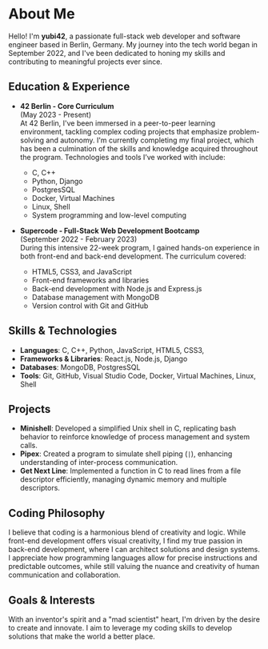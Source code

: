 # About Me

Hello! I'm **yubi42**, a passionate full-stack web developer and software engineer based in Berlin, Germany. My journey into the tech world began in September 2022, and I've been dedicated to honing my skills and contributing to meaningful projects ever since.

## Education & Experience
- **42 Berlin - Core Curriculum**  
  (May 2023 - Present)  
  At 42 Berlin, I've been immersed in a peer-to-peer learning environment, tackling complex coding projects that emphasize problem-solving and autonomy. I'm currently completing my final project, which has been a culmination of the skills and knowledge acquired throughout the program. Technologies and tools I’ve worked with include:
  - C, C++
  - Python, Django
  - PostgresSQL
  - Docker, Virtual Machines
  - Linux, Shell
  - System programming and low-level computing

- **Supercode - Full-Stack Web Development Bootcamp**  
  (September 2022 - February 2023)  
  During this intensive 22-week program, I gained hands-on experience in both front-end and back-end development. The curriculum covered:
  - HTML5, CSS3, and JavaScript
  - Front-end frameworks and libraries
  - Back-end development with Node.js and Express.js
  - Database management with MongoDB
  - Version control with Git and GitHub

## Skills & Technologies

- **Languages**: C, C++, Python, JavaScript, HTML5, CSS3, 
- **Frameworks & Libraries**: React.js, Node.js, Django
- **Databases**: MongoDB, PostgresSQL
- **Tools**: Git, GitHub, Visual Studio Code, Docker, Virtual Machines, Linux, Shell

## Projects

- **Minishell**: Developed a simplified Unix shell in C, replicating bash behavior to reinforce knowledge of process management and system calls.
- **Pipex**: Created a program to simulate shell piping (`|`), enhancing understanding of inter-process communication.
- **Get Next Line**: Implemented a function in C to read lines from a file descriptor efficiently, managing dynamic memory and multiple descriptors.

## Coding Philosophy

I believe that coding is a harmonious blend of creativity and logic. While front-end development offers visual creativity, I find my true passion in back-end development, where I can architect solutions and design systems. 
I appreciate how programming languages allow for precise instructions and predictable outcomes, while still valuing the nuance and creativity of human communication and collaboration.

## Goals & Interests

With an inventor's spirit and a "mad scientist" heart, I'm driven by the desire to create and innovate. I aim to leverage my coding skills to develop solutions that make the world a better place.

